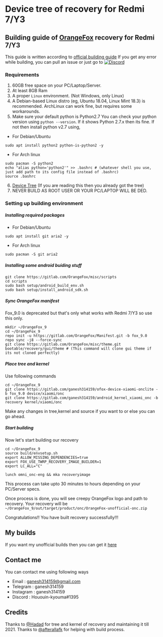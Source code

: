 # Device tree of recovery for Redmi 7/Y3

## Building guide of [OrangeFox](https://wiki.orangefox.tech/en/home) recovery for Redmi 7/Y3
This guide is written according to [official building guide](https://wiki.orangefox.tech/en/dev/building)
If you get any error while building, you can pull an issue or just go to <a href="https://discord.gg/rc9FS7d9w5"><img src="https://img.shields.io/discord/581738731934056449.svg?label=discord&color=yellow&logo=discord" alt="Discord"></a>

### Requirements
1. 60GB free space on your PC/Laptop/Server.
2. At least 8GB Ram 
3. A proper ```Linux``` environment. (Not Windows, only Linux)
4. A Debian-based Linux distro (eg, Ubuntu 18.04, Linux Mint 18.3) is recommended. ArchLinux can work fine, but requires some workarounds.
5. Make sure your default python is Python2.7
You can check your python version using ```python --version```. If it shows Python 2.7.x then its fine.
If not then install python v2.7 using,
- For Debian/Ubuntu
```
sudo apt install python2 python-is-python2 -y
```
- For Arch linux  
```
sudo pacman -S python2
echo "alias python='python2'" >> .bashrc # (whatever shell you use, just add path to its config file instead of .bashrc)
source .bashrc
```
6. [Device Tree](https://gitlab.com/ganesh314159/ofox-device-xiaomi-onclite) (If you are reading this then you already got the tree)
7. NEVER BUILD AS ROOT USER OR YOUR PC/LAPTOP WILL BE DED.

### Setting up building environment
##### Installing required packages
- For Debian/Ubuntu
```
sudo apt install git aria2 -y
```
- For Arch linux
```
sudo pacman -S git aria2
```
##### Installing some android buiding stuff
```
git clone https://gitlab.com/OrangeFox/misc/scripts
cd scripts
sudo bash setup/android_build_env.sh
sudo bash setup/install_android_sdk.sh
```
##### Sync OrangeFox manifest
Fox_9.0 is deprecated but that's only what works with Redmi 7/Y3 so use this only.
```
mkdir ~/OrangeFox_9
cd ~/OrangeFox_9
repo init -u https://gitlab.com/OrangeFox/Manifest.git -b fox_9.0
repo sync -j8 --force-sync
git clone https://gitlab.com/OrangeFox/misc/theme.git bootable/recovery/gui/theme # (This command will clone gui theme if its not cloned perfectly)
```
##### Place tree and kernel
Use following commands
```
cd ~/OrangeFox_9
git clone https://gitlab.com/ganesh314159/ofox-device-xiaomi-onclite -b fox_9.0 device/xiaomi/onc
git clone https://gitlab.com/ganesh314159/android_kernel_xiaomi_onc -b recovery kernel/xiaomi/onc
```

Make any changes in tree,kernel and source if you want to or else you can go ahead.

##### Start building
Now let's start building our recovery
```
cd ~/OrangeFox_9
source build/envsetup.sh
export ALLOW_MISSING_DEPENDENCIES=true
export FOX_USE_TWRP_RECOVERY_IMAGE_BUILDER=1
export LC_ALL="C"

lunch omni_onc-eng && mka recoveryimage
```
This process can take upto 30 minutes to hours depending on your PC/Server specs.

Once process is done, you will see creepy OrangeFox logo and path to recovery.
Your recovery will be ```~/OrangeFox_9/out/target/product/onc/OrangeFox-unofficial-onc.zip```

Congratulations!! You have built recovery successfully!!!

## My builds
If you want my unofficial builds then you can get it [here](https://github.com/ganesh314159/OrangeFox)

## Contact me
You can contact me using following ways
- Email : ganesh314159@gmail.com
- Telegram : ganesh314159
- Instagram : ganesh314159
- Discord : Hououin-kyouma#1395

## Credits
Thanks to [@Hadad](https://gitlab.com/hdrjt) for tree and kernel of recovery and maintaining it till 2021.
Thanks to [@afterallafk](https://github.com/afterallafk) for helping with build process.
